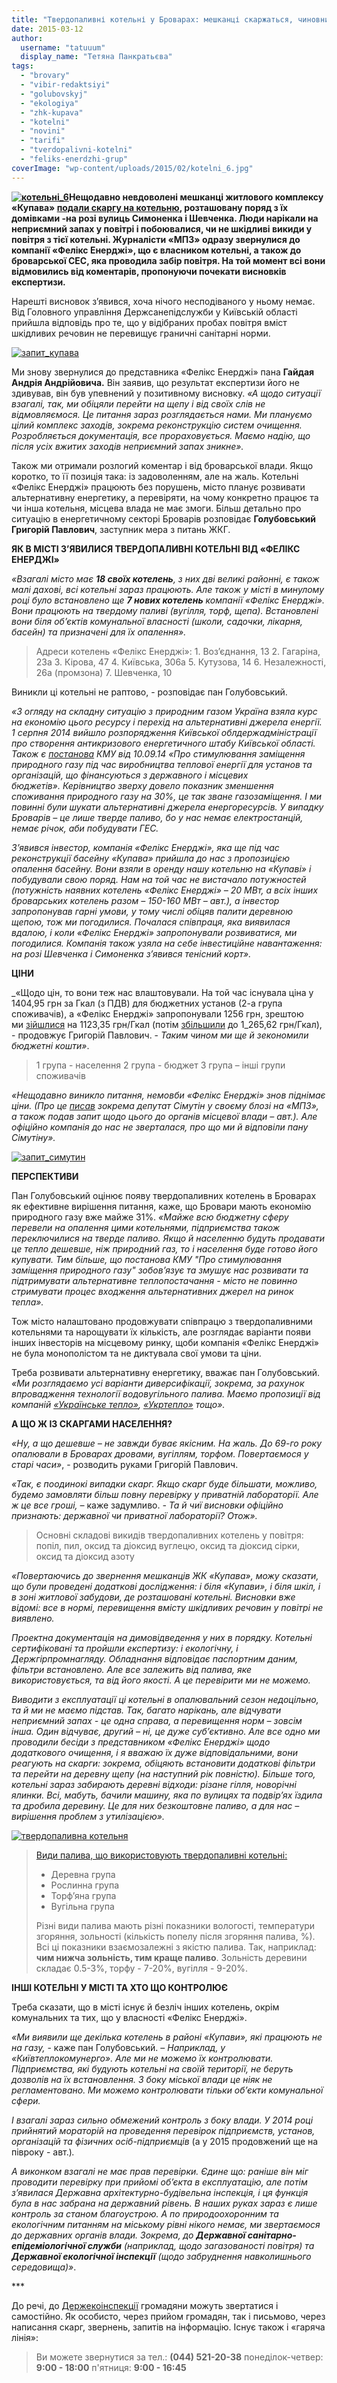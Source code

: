 ```yaml
---
title: "Твердопаливні котельні у Броварах: мешканці скаржаться, чиновники бачать перспективу"
date: 2015-03-12
author: 
  username: "tatuuum"
  display_name: "Тетяна Панкратьєва"
tags: 
  - "brovary"
  - "vibir-redaktsiyi"
  - "golubovskyj"
  - "ekologiya"
  - "zhk-kupava"
  - "kotelni"
  - "novini"
  - "tarifi"
  - "tverdopalivni-kotelni"
  - "feliks-enerdzhi-grup"
coverImage: "wp-content/uploads/2015/02/kotelni_6.jpg"
---
```


**[![котельні_6](https://mpz.brovary.org/wp-content/uploads/2015/02/kotelni_6.jpg)](https://mpz.brovary.org/wp-content/uploads/2015/02/kotelni_6.jpg)Нещодавно невдоволені мешканці житлового комплексу «Купава» [подали скаргу на котельню](https://mpz.brovary.org/brovarchani-napisali-skargu-na-smorid-vid-kotelni-shho-z-tsogo-viyshlo/), розташовану поряд з їх домівками -на розі вулиць Симоненка і Шевченка. Люди нарікали на неприємний запах у повітрі і побоювалися, чи не шкідливі викиди у повітря з тієї котельні. Журналісти «МПЗ» одразу звернулися до компанії «Фелікс Енерджі», що є власником котельні, а також до броварської СЕС, яка проводила забір повітря. На той момент всі вони відмовились від коментарів, пропонуючи почекати висновків експертизи.**

Нарешті висновок з’явився, хоча нічого несподіваного у ньому немає. Від Головного управління Держсанепідслужби у Київській області прийшла відповідь про те, що у відібраних пробах повітря вміст шкідливих речовин не перевищує граничні санітарні норми.

[![запит_купава](https://mpz.brovary.org/wp-content/uploads/2015/03/zapit_kupava.jpg)](https://mpz.brovary.org/wp-content/uploads/2015/03/zapit_kupava.jpg)

Ми знову звернулися до представника «Фелікс Енерджі» пана **Гайдая Андрія Андрійовича.** Він заявив, що результат експертизи його не здивував, він був упевнений у позитивному висновку. _«А щодо ситуації взагалі, так, ми обіцяли перейти на щепу і від своїх слів не відмовляємося. Це питання зараз розглядається нами. Ми плануємо цілий комплекс заходів, зокрема реконструкцію систем очищення. Розробляється документація, все прораховується. Маємо надію, що після усіх вжитих заходів неприємний запах зникне»._

Також ми отримали розлогий коментар і від броварської влади. Якщо коротко, то її позиція така: із задоволенням, але на жаль. Котельні «Фелікс Енерджі» працюють без порушень, місто планує розвивати альтернативну енергетику, а перевіряти, на чому конкретно працює та чи інша котельня, місцева влада не має змоги. Більш детально про ситуацію в енергетичному секторі Броварів розповідає **Голубовський Григорій Павлович**, заступник мера з питань ЖКГ.

**ЯК В МІСТІ З’ЯВИЛИСЯ ТВЕРДОПАЛИВНІ КОТЕЛЬНІ ВІД «ФЕЛІКС ЕНЕРДЖІ»**

_«Взагалі місто має **18 своїх котелень**, з них дві великі районні, є також малі дахові, всі котельні зараз працюють. Але також у місті в минулому році було встановлено ще **7 нових котелень** компанії «Фелікс Енерджі». Вони працюють на твердому паливі (вугілля, торф, щепа). Встановлені вони біля об’єктів комунальної власності (школи, садочки, лікарня, басейн) та призначені для їх опалення»._

> Адреси котелень «Фелікс Енерджі»: 1. Воз’єднання, 13 2. Гагаріна, 23а 3. Кірова, 47 4. Київська, 306а 5. Кутузова, 14 6. Незалежності, 26а (промзона) 7. Шевченка, 10

Виникли ці котельні не раптово, - розповідає пан Голубовський.

_«З огляду на складну ситуацію з природним газом Україна взяла курс на економію цього ресурсу і перехід на альтернативні джерела енергії. 1 серпня 2014 вийшло розпорядження Київської облдержадміністрації про створення антикризового енергетичного штабу Київської області. Також є [постанова](https://zakon4.rada.gov.ua/laws/show/453-2014-%D0%BF) КМУ від 10.09.14 «Про стимулювання заміщення природного газу під час виробництва теплової енергії для установ та організацій, що фінансуються з державного і місцевих бюджетів». Керівництво зверху довело показник зменшення споживання природного газу на 30%, це так зване газозаміщення. І ми повинні були шукати альтернативні джерела енергоресурсів. У випадку Броварів – це лише тверде паливо, бо у нас немає електростанцій, немає річок, аби побудувати ГЕС._

_З’явився інвестор, компанія «Фелікс Енерджі», яка ще під час реконструкції басейну «Купава» прийшла до нас з пропозицією опалення басейну. Вони взяли в оренду нашу котельню на «Купаві» і побудували свою поряд. Нам на той час не вистачало потужностей (потужність наявних котелень «Фелікс Енерджі» – 20 МВт, а всіх інших броварських котелень разом – 150-160 МВт – авт.), а інвестор запропонував гарні умови, у тому числі обіцяв палити деревною щепою, тож ми погодилися. Почалася співпраця, яка виявилася вдалою, і коли «Фелікс Енерджі» запропонували розвиватися, ми погодилися. Компанія також узяла на себе інвестиційне навантаження: на розі Шевченка і Симоненка з’явився тенісний корт»._

**ЦІНИ**

_«Щодо цін, то вони теж нас влаштовували. На той час існувала ціна у 1404,95 грн за Гкал (з ПДВ) для бюджетних установ (2-а група споживачів), а «Фелікс Енерджі» запропонували 1256 грн, зрештою ми [зійшлися](https://www.brovary.kiev.ua/r%D1%96shennya-vikonkomu-v%D1%96d-14102014-%E2%84%96592-pro-vstanovlennya-tarifu-na-teplovu-energ%D1%96yu-dlya-tov-fel%D1%96ks-t) на 1123,35 грн/Гкал (потім [збільшили](https://www.brovary.kiev.ua/r%D1%96shennya-vikonavchogo-kom%D1%96tetu-v%D1%96d-06012015-%E2%84%96-04-pro-vstanovlennya-tarifu-na-teplovu-energ%D1%96yu-dlya) до 1_265,62 грн/Гкал), - продовжує Григорій Павлович. - _Таким чином ми ще й зекономили бюджетні кошти»_.

> 1 група - населення 2 група - бюджет 3 група – інші групи споживачів

_«Нещодавно виникло питання, немовби «Фелікс Енерджі» знов піднімає ціни. (_Про це [писав](https://mpz.brovary.org/skilki-vovka-ne-goduy-vse-rivno-v-lis-divitsya/) зокрема депутат Сімутін у своєму блозі на «МПЗ», а також подав запит щодо цього до органів місцевої влади – авт_.). Але офіційно компанія до нас не зверталася, про що ми й відповіли пану Сімутіну»._

[![запит_симутин](https://mpz.brovary.org/wp-content/uploads/2015/03/zapit_simutin.jpg)](https://mpz.brovary.org/wp-content/uploads/2015/03/zapit_simutin.jpg)

**ПЕРСПЕКТИВИ**

Пан Голубовський оцінює появу твердопаливних котелень в Броварах як ефективне вирішення питання, каже, що Бровари мають економію природного газу вже майже 31%. _«Майже всю бюджетну сферу перевели на опалення цими котельнями, підприємства також переключилися на тверде паливо. Якщо й населенню будуть продавати це тепло дешевше, ніж природний газ, то і населення буде готово його купувати. Тим більше, що постанова КМУ "Про стимулювання заміщення природного газу" зобов’язує та змушує нас розвивати та підтримувати альтернативне теплопостачання - місто не повинно стримувати процес входження альтернативних джерел на ринок тепла»._

Тож місто налаштовано продовжувати співпрацю з твердопаливними котельнями та нарощувати їх кількість, але розглядає варіанти появи інших інвесторів на місцевому ринку, щоби компанія «Фелікс Енерджі» не була монополістом та не диктувала свої умови та ціни.

Треба розвивати альтернативну енергетику, вважає пан Голубовський. _«Ми розглядаємо усі варіанти диверсифікації, зокрема, за рахунок впровадження технології водовугільного палива. Маємо пропозиції від компаній [«Українське тепло»](https://ukrheat.com/), [«Укртепло»](https://ukrteplo.kiev.ua/ru/) тощо»._

**А ЩО Ж ІЗ СКАРГАМИ НАСЕЛЕННЯ?**

_«Ну, а що дешевше – не завжди буває якісним. На жаль. До 69-го року опалювали в Броварах дровами, вугіллям, торфом. Повертаємося у старі часи»_, - розводить руками Григорій Павлович.

_«Так, є поодинокі випадки скарг. Якщо скарг буде більшати, можливо, будемо замовляти більш повну перевірку у приватній лабораторії. Але ж це все гроші, –_ каже задумливо. _- Та й чиї висновки офіційно признають: державної чи приватної лабораторії? Отож»._

> Основні складові викидів твердопаливних котелень у повітря: попіл, пил, оксид та діоксид вуглецю, оксид та діоксид сірки, оксид та діоксид азоту

_«Повертаючись до звернення мешканців ЖК «Купава», можу сказати, що були проведені додаткові дослідження: і біля «Купави», і біля шкіл, і в зоні житлової забудови, де розташовані котельні. Висновки вже відомі: все в нормі, перевищення вмісту шкідливих речовин у повітрі не виявлено._

_Проектна документація на димовідведення у них в порядку. Котельні сертифіковані та пройшли експертизу: і екологічну, і Держгірпромнагляду. Обладнання відповідає паспортним даним, фільтри встановлено. Але все залежить від палива, яке використовується, та від його якості. А це перевірити ми не можемо._

_Виводити з експлуатації ці котельні в опалювальний сезон недоцільно, та й ми не маємо підстав. Так, багато нарікань, але відчувати неприємний запах - це одна справа, а перевищення норм – зовсім інша. Один відчуває, другий – ні, це дуже суб’єктивно. Але все одно ми проводили бесіди з представником «Фелікс Енерджі» щодо додаткового очищення, і я вважаю їх дуже відповідальними, вони реагують на скарги: зокрема, обіцяють встановити додаткові фільтри та перейти на деревну щепу (на наступний рік повністю). Більше того, котельні зараз забирають деревні відходи: різане гілля, новорічні ялинки. Всі, мабуть, бачили машину, яка по вулицях та подвір’ях їздила та дробила деревину. Це для них безкоштовне паливо, а для нас – вирішення проблем з утилізацією»._

[![твердопаливна котельня](https://mpz.brovary.org/wp-content/uploads/2015/03/slide_3_a.png)](https://mpz.brovary.org/wp-content/uploads/2015/03/slide_3_a.png)

> [Види палива, що використовують твердопаливні котельні:](https://f-g.com.ua/fuel_types.html)
> 
> - Деревна група
> - Рослинна група
> - Торф’яна група
> - Вугільна група
> 
> Різні види палива мають різні показники вологості, температури згоряння, зольності (кількість попелу після згоряння палива, %). Всі ці показники взаємозалежні з якістю палива. Так, наприклад: **чим нижча зольність, тим краще паливо**. Зольність деревини складає 0.5-3%, торфу - 7-20%, вугілля - 9-20%.

**ІНШІ КОТЕЛЬНІ У МІСТІ ТА ХТО ЩО КОНТРОЛЮЄ**

Треба сказати, що в місті існує й безліч інших котелень, окрім комунальних та тих, що у власності «Фелікс Енерджі».

_«Ми виявили ще декілька котелень в районі «Купави», які працюють не на газу,_ - каже пан Голубовський. – _Наприклад, у «Київтеплокомунерго». Але ми не можемо їх контролювати. Підприємства, які будують котельні на своїй території, не беруть дозволів на їх встановлення. З боку міської влади це ніяк не регламентовано. Ми можемо контролювати тільки об’єкти комунальної сфери._

_І взагалі зараз сильно обмежений контроль з боку влади. У 2014 році прийнятий мораторій на проведення перевірок підприємств, установ, організацій та фізичних осіб-підприємців_ (а у 2015 продовжений ще на півроку - авт.)_._

_А виконком взагалі не має прав перевірки. Єдине що: раніше він міг проводити перевірку при прийомі об’єкта в експлуатацію, але потім з’явилася Державна архітектурно-будівельна інспекція, і ця функція була в нас забрана на державний рівень. В наших руках зараз є лише контроль за станом благоустрою. А по природоохоронним та екологічним питанням на міському рівні нікого немає, ми звертаємося до державних органів влади. Зокрема, до **Державної санітарно-епідеміологічної служби** (наприклад, щодо загазованості повітря) та **Державної екологічної інспекції** (щодо забруднення навколишнього середовища)»_.

\*\*\*

До речі, до [Держекоінспекції](https://dei.gov.ua/) громадяни можуть звертатися і самостійно. Як особисто, через прийом громадян, так і письмово, через написання скарг, звернень, запитів на інформацію. Існує також і «гаряча лінія»:

> Ви можете звернутися за тел.: **(044) 521-20-38** понеділок-четвер: **9:00 - 18:00** п'ятниця: **9:00 - 16:45**
